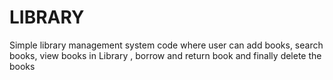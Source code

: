 # LIBRARY
Simple library management system code where user can add books, search books, view books in Library , borrow and return book and finally delete the books
